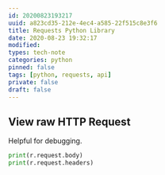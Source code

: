 ```yaml
---
id: 20200823193217
uuid: a823cd35-212e-4ec4-a585-22f515c8e3f6
title: Requests Python Library
date: 2020-08-23 19:32:17
modified: 
types: tech-note
categories: python
pinned: false
tags: [python, requests, api]
private: false
draft: false
---
```


## View raw HTTP Request

Helpful for debugging.

```py
print(r.request.body)
print(r.request.headers)
```
